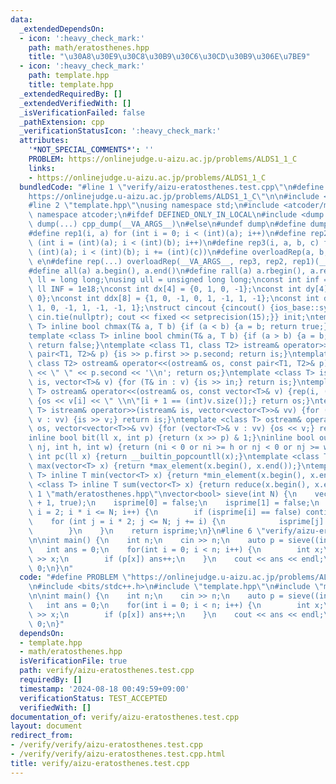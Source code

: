 ```yaml
---
data:
  _extendedDependsOn:
  - icon: ':heavy_check_mark:'
    path: math/eratosthenes.hpp
    title: "\u30A8\u30E9\u30C8\u30B9\u30C6\u30CD\u30B9\u306E\u7BE9"
  - icon: ':heavy_check_mark:'
    path: template.hpp
    title: template.hpp
  _extendedRequiredBy: []
  _extendedVerifiedWith: []
  _isVerificationFailed: false
  _pathExtension: cpp
  _verificationStatusIcon: ':heavy_check_mark:'
  attributes:
    '*NOT_SPECIAL_COMMENTS*': ''
    PROBLEM: https://onlinejudge.u-aizu.ac.jp/problems/ALDS1_1_C
    links:
    - https://onlinejudge.u-aizu.ac.jp/problems/ALDS1_1_C
  bundledCode: "#line 1 \"verify/aizu-eratosthenes.test.cpp\"\n#define PROBLEM \"\
    https://onlinejudge.u-aizu.ac.jp/problems/ALDS1_1_C\"\n\n#include <bits/stdc++.h>\n\
    #line 2 \"template.hpp\"\nusing namespace std;\n#include <atcoder/modint>\nusing\
    \ namespace atcoder;\n#ifdef DEFINED_ONLY_IN_LOCAL\n#include <dump.hpp>\n#define\
    \ dump(...) cpp_dump(__VA_ARGS__)\n#else\n#undef dump\n#define dump(...)\n#endif\n\
    #define rep1(i, a) for (int i = 0; i < (int)(a); i++)\n#define rep2(i, a, b) for\
    \ (int i = (int)(a); i < (int)(b); i++)\n#define rep3(i, a, b, c) for (int i =\
    \ (int)(a); i < (int)(b); i += (int)(c))\n#define overloadRep(a, b, c, d, e, ...)\
    \ e\n#define rep(...) overloadRep(__VA_ARGS__, rep3, rep2, rep1)(__VA_ARGS__)\n\
    #define all(a) a.begin(), a.end()\n#define rall(a) a.rbegin(), a.rend()\nusing\
    \ ll = long long;\nusing ull = unsigned long long;\nconst int inf = 1e9;\nconst\
    \ ll INF = 1e18;\nconst int dx[4] = {0, 1, 0, -1};\nconst int dy[4] = {1, 0, -1,\
    \ 0};\nconst int ddx[8] = {1, 0, -1, 0, 1, -1, 1, -1};\nconst int ddy[8] = {0,\
    \ 1, 0, -1, 1, -1, -1, 1};\nstruct cincout {cincout() {ios_base::sync_with_stdio(false);\
    \ cin.tie(nullptr); cout << fixed << setprecision(15);}} init;\ntemplate <class\
    \ T> inline bool chmax(T& a, T b) {if (a < b) {a = b; return true;} return false;}\n\
    template <class T> inline bool chmin(T& a, T b) {if (a > b) {a = b; return true;}\
    \ return false;}\ntemplate <class T1, class T2> istream& operator>>(istream& is,\
    \ pair<T1, T2>& p) {is >> p.first >> p.second; return is;}\ntemplate <class T1,\
    \ class T2> ostream& operator<<(ostream& os, const pair<T1, T2>& p) {os << p.first\
    \ << \" \" << p.second << '\\n'; return os;}\ntemplate <class T> istream& operator>>(istream&\
    \ is, vector<T>& v) {for (T& in : v) {is >> in;} return is;}\ntemplate <class\
    \ T> ostream& operator<<(ostream& os, const vector<T>& v) {rep(i, (int)v.size())\
    \ {os << v[i] << \" \\n\"[i + 1 == (int)v.size()];} return os;}\ntemplate <class\
    \ T> istream& operator>>(istream& is, vector<vector<T>>& vv) {for (vector<T>&\
    \ v : vv) {is >> v;} return is;}\ntemplate <class T> ostream& operator<<(ostream&\
    \ os, vector<vector<T>>& vv) {for (vector<T>& v : vv) {os << v;} return os;}\n\
    inline bool bit(ll x, int p) {return (x >> p) & 1;}\ninline bool out(int ni, int\
    \ nj, int h, int w) {return (ni < 0 or ni >= h or nj < 0 or nj >= w);}\ninline\
    \ int pc(ll x) {return __builtin_popcountll(x);}\ntemplate <class T> inline T\
    \ max(vector<T> x) {return *max_element(x.begin(), x.end());}\ntemplate <class\
    \ T> inline T min(vector<T> x) {return *min_element(x.begin(), x.end());}\ntemplate\
    \ <class T> inline T sum(vector<T> x) {return reduce(x.begin(), x.end());}\n#line\
    \ 1 \"math/eratosthenes.hpp\"\nvector<bool> sieve(int N) {\n    vector<bool> isprime(N\
    \ + 1, true);\n    isprime[0] = false;\n    isprime[1] = false;\n    for (int\
    \ i = 2; i * i <= N; i++) {\n        if (isprime[i] == false) continue;\n    \
    \    for (int j = i * 2; j <= N; j += i) {\n            isprime[j] = false;\n\
    \        }\n    }\n    return isprime;\n}\n#line 6 \"verify/aizu-eratosthenes.test.cpp\"\
    \n\nint main() {\n    int n;\n    cin >> n;\n    auto p = sieve((int)1e8);\n \
    \   int ans = 0;\n    for(int i = 0; i < n; i++) {\n        int x;\n        cin\
    \ >> x;\n        if (p[x]) ans++;\n    }\n    cout << ans << endl;\n    return\
    \ 0;\n}\n"
  code: "#define PROBLEM \"https://onlinejudge.u-aizu.ac.jp/problems/ALDS1_1_C\"\n\
    \n#include <bits/stdc++.h>\n#include \"template.hpp\"\n#include \"math/eratosthenes.hpp\"\
    \n\nint main() {\n    int n;\n    cin >> n;\n    auto p = sieve((int)1e8);\n \
    \   int ans = 0;\n    for(int i = 0; i < n; i++) {\n        int x;\n        cin\
    \ >> x;\n        if (p[x]) ans++;\n    }\n    cout << ans << endl;\n    return\
    \ 0;\n}"
  dependsOn:
  - template.hpp
  - math/eratosthenes.hpp
  isVerificationFile: true
  path: verify/aizu-eratosthenes.test.cpp
  requiredBy: []
  timestamp: '2024-08-18 00:49:59+09:00'
  verificationStatus: TEST_ACCEPTED
  verifiedWith: []
documentation_of: verify/aizu-eratosthenes.test.cpp
layout: document
redirect_from:
- /verify/verify/aizu-eratosthenes.test.cpp
- /verify/verify/aizu-eratosthenes.test.cpp.html
title: verify/aizu-eratosthenes.test.cpp
---
```

